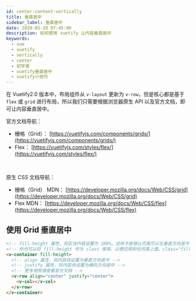 ```yaml
---
id: center-content-vertically
title: 垂直居中
sidebar_label: 垂直居中
date: 2020-05-20 07:45:00
description: 如何使用 vuetify 让内容垂直居中
keywords:
  - vue
  - vuetify
  - vertically
  - center 
  - 初学者
  - vuetify垂直居中
  - vuetify小技巧
---
```


在 Vuetify2.0 版本中，布局组件从 `v-layout` 更新为 `v-row`，但是核心都是基于 `flex` 或 `grid` 进行布局，所以我们只需要根据浏览器原生 API 以及官方文档，即可让内容垂直居中。

官方文档导航：

- 栅格（Grid）： [https://vuetifyjs.com/components/grids/](https://vuetifyjs.com/components/grids/)
- Flex： [https://vuetifyjs.com/styles/flex/](https://vuetifyjs.com/styles/flex/)

<br />

原生 CSS 文档导航：

- 栅格（Grid） MDN： [https://developer.mozilla.org/docs/Web/CSS/grid](https://developer.mozilla.org/docs/Web/CSS/grid)
- Flex MDN： [https://developer.mozilla.org/docs/Web/CSS/flex](https://developer.mozilla.org/docs/Web/CSS/flex)

## 使用 Grid 垂直居中

```html title="vue"
<!-- fill-height 属性，将区块内容设置为 100%，这样才能够让页面可以在垂直方向居中 -->
<!-- 你也可以将 fill-height 作为 class 使用，以便应用到任何类上面，class="fill-height" -->
<v-container fill-height>
  <!-- align 属性，将内容块设置为垂直方向居中 -->
  <!-- justify 属性，将内容块设置为横向方向居中 -->
  <!-- 更多用例请查看官方文档 -->
  <v-row align="center" justify="center">
    <v-col></v-col>
  </v-row>
</v-container>
```
